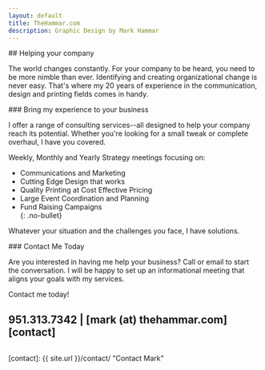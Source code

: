 ```yaml
---
layout: default
title: TheHammar.com
description: Graphic Design by Mark Hammar
---
```

<div class="row"> 
  <div class="small-12 column">
## Helping your company  

The world changes constantly. For your company to be heard, you need to be more nimble than ever. Identifying and creating organizational change is never easy. That's where my 20 years of experience in the communication, design and printing fields comes in handy.  
  </div>
</div>
<div class="row"> 
  <div class="small-12 medium-6 column">
### Bring my experience to your business  

I offer a range of consulting services--all designed to 
help your company reach its potential. Whether you're looking for a small tweak or complete overhaul, I have 
you covered.  

Weekly, Monthly and Yearly Strategy meetings 
focusing on:  

- Communications and Marketing  
- Cutting Edge Design that works  
- Quality Printing at Cost Effective Pricing  
- Large Event Coordination and Planning  
- Fund Raising Campaigns  
{: .no-bullet}

Whatever your situation and the challenges you face, I have solutions.  

  </div>
  <div class="small-12 medium-6 column">
### Contact Me Today

Are you interested in having me help your business? Call or email to start the conversation. I will be happy to set up an informational meeting that aligns your goals with my services.  

Contact me today!  

## 951.313.7342 | [mark (at) thehammar.com][contact]
  </div>
</div>

[contact]: {{ site.url }}/contact/ "Contact Mark"
